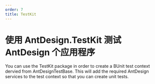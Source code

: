 ```yaml
---
order: 7
title: TestKit
---
```


使用 AntDesign.TestKit 测试 AntDesign 个应用程序
=======================================

You can use the TestKit package in order to create a BUnit test context dervied from AntDesignTestBase. This will add the required AntDesign services to the test context so that you can create unit tests.